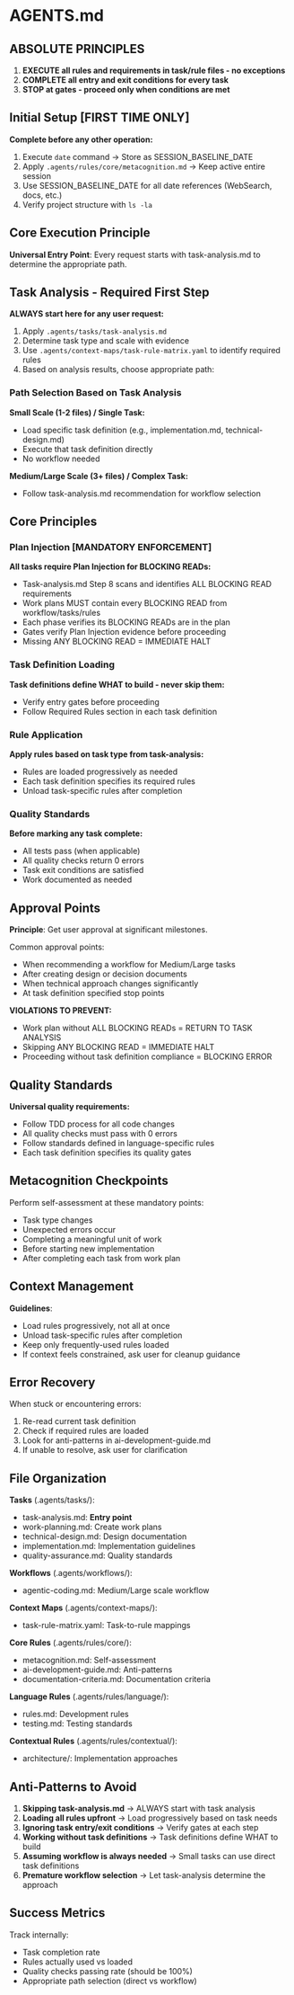 # AGENTS.md

## ABSOLUTE PRINCIPLES

1. **EXECUTE all rules and requirements in task/rule files - no exceptions**
2. **COMPLETE all entry and exit conditions for every task**
3. **STOP at gates - proceed only when conditions are met**

## Initial Setup [FIRST TIME ONLY]

**Complete before any other operation:**
1. Execute `date` command → Store as SESSION_BASELINE_DATE
2. Apply `.agents/rules/core/metacognition.md` → Keep active entire session
3. Use SESSION_BASELINE_DATE for all date references (WebSearch, docs, etc.)
4. Verify project structure with `ls -la`

## Core Execution Principle

**Universal Entry Point**: Every request starts with task-analysis.md to determine the appropriate path.

## Task Analysis - Required First Step

**ALWAYS start here for any user request:**
1. Apply `.agents/tasks/task-analysis.md`
2. Determine task type and scale with evidence
3. Use `.agents/context-maps/task-rule-matrix.yaml` to identify required rules
4. Based on analysis results, choose appropriate path:

### Path Selection Based on Task Analysis

**Small Scale (1-2 files) / Single Task:**
- Load specific task definition (e.g., implementation.md, technical-design.md)
- Execute that task definition directly
- No workflow needed

**Medium/Large Scale (3+ files) / Complex Task:**
- Follow task-analysis.md recommendation for workflow selection

## Core Principles

### Plan Injection [MANDATORY ENFORCEMENT]
**All tasks require Plan Injection for BLOCKING READs:**
- Task-analysis.md Step 8 scans and identifies ALL BLOCKING READ requirements
- Work plans MUST contain every BLOCKING READ from workflow/tasks/rules
- Each phase verifies its BLOCKING READs are in the plan
- Gates verify Plan Injection evidence before proceeding
- Missing ANY BLOCKING READ = IMMEDIATE HALT

### Task Definition Loading
**Task definitions define WHAT to build - never skip them:**
- Verify entry gates before proceeding
- Follow Required Rules section in each task definition

### Rule Application
**Apply rules based on task type from task-analysis:**
- Rules are loaded progressively as needed
- Each task definition specifies its required rules
- Unload task-specific rules after completion

### Quality Standards
**Before marking any task complete:**
- All tests pass (when applicable)
- All quality checks return 0 errors
- Task exit conditions are satisfied
- Work documented as needed

## Approval Points

**Principle**: Get user approval at significant milestones.

Common approval points:
- When recommending a workflow for Medium/Large tasks
- After creating design or decision documents
- When technical approach changes significantly
- At task definition specified stop points

**VIOLATIONS TO PREVENT:**
- Work plan without ALL BLOCKING READs = RETURN TO TASK ANALYSIS
- Skipping ANY BLOCKING READ = IMMEDIATE HALT
- Proceeding without task definition compliance = BLOCKING ERROR

## Quality Standards

**Universal quality requirements:**
- Follow TDD process for all code changes
- All quality checks must pass with 0 errors
- Follow standards defined in language-specific rules
- Each task definition specifies its quality gates


## Metacognition Checkpoints

Perform self-assessment at these mandatory points:
- Task type changes
- Unexpected errors occur
- Completing a meaningful unit of work
- Before starting new implementation
- After completing each task from work plan

## Context Management

**Guidelines**:
- Load rules progressively, not all at once
- Unload task-specific rules after completion
- Keep only frequently-used rules loaded
- If context feels constrained, ask user for cleanup guidance

## Error Recovery

When stuck or encountering errors:
1. Re-read current task definition
2. Check if required rules are loaded
3. Look for anti-patterns in ai-development-guide.md
4. If unable to resolve, ask user for clarification

## File Organization

**Tasks** (.agents/tasks/):
- task-analysis.md: **Entry point**
- work-planning.md: Create work plans
- technical-design.md: Design documentation
- implementation.md: Implementation guidelines
- quality-assurance.md: Quality standards

**Workflows** (.agents/workflows/):
- agentic-coding.md: Medium/Large scale workflow

**Context Maps** (.agents/context-maps/):
- task-rule-matrix.yaml: Task-to-rule mappings

**Core Rules** (.agents/rules/core/):
- metacognition.md: Self-assessment
- ai-development-guide.md: Anti-patterns
- documentation-criteria.md: Documentation criteria

**Language Rules** (.agents/rules/language/):
- rules.md: Development rules
- testing.md: Testing standards

**Contextual Rules** (.agents/rules/contextual/):
- architecture/: Implementation approaches

## Anti-Patterns to Avoid

1. **Skipping task-analysis.md** → ALWAYS start with task analysis
2. **Loading all rules upfront** → Load progressively based on task needs
3. **Ignoring task entry/exit conditions** → Verify gates at each step
4. **Working without task definitions** → Task definitions define WHAT to build
6. **Assuming workflow is always needed** → Small tasks can use direct task definitions
7. **Premature workflow selection** → Let task-analysis determine the approach

## Success Metrics

Track internally:
- Task completion rate
- Rules actually used vs loaded
- Quality checks passing rate (should be 100%)
- Appropriate path selection (direct vs workflow)